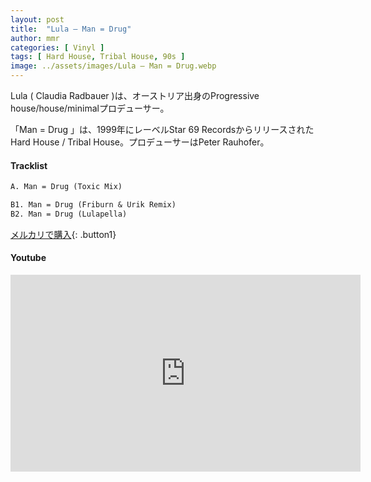 ```yaml
---
layout: post
title:  "Lula – Man = Drug"
author: mmr
categories: [ Vinyl ]
tags: [ Hard House, Tribal House, 90s ]
image: ../assets/images/Lula – Man = Drug.webp
---
```


Lula ( Claudia Radbauer )は、オーストリア出身のProgressive house/house/minimalプロデューサー。

「Man = Drug 」は、1999年にレーベルStar 69 RecordsからリリースされたHard House / Tribal House。プロデューサーはPeter Rauhofer。

#### Tracklist
```md
A. Man = Drug (Toxic Mix)

B1. Man = Drug (Friburn & Urik Remix)
B2. Man = Drug (Lulapella)
```

[メルカリで購入](https://jp.mercari.com/item/m42486910464?afid=6142608987){: .button1}

#### Youtube
<iframe width="560" height="315" src="https://www.youtube.com/embed/DwTqljp8kXs?si=5TfdxByJ5_dDGyE3" title="YouTube video player" frameborder="0" allow="accelerometer; autoplay; clipboard-write; encrypted-media; gyroscope; picture-in-picture; web-share" referrerpolicy="strict-origin-when-cross-origin" allowfullscreen></iframe>